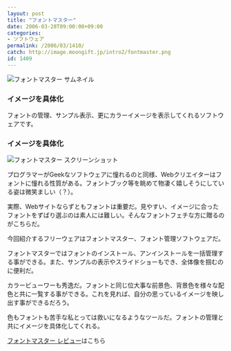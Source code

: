 ```yaml
---
layout: post
title: "フォントマスター"
date: 2006-03-28T09:00:00+09:00
categories:
- ソフトウェア
permalink: /2006/03/1410/
catch: http://image.moongift.jp/intro2/fontmaster.png
id: 1409
---
```

 ![フォントマスター サムネイル](http://image.moongift.jp/intro2/fontmaster.t.png "フォントマスター サムネイル")
  

### イメージを具体化
  
フォントの管理、サンプル表示、更にカラーイメージを表示してくれるソフトウェアです。  
<!--more-->  

### イメージを具体化
  

![フォントマスター スクリーンショット](http://image.moongift.jp/intro2/fontmaster.png "フォントマスター スクリーンショット")

  

プログラマーがGeekなソフトウェアに憧れるのと同様、Webクリエイターはフォントに憧れる性質がある。フォントブック等を眺めて物凄く嬉しそうにしている姿は微笑ましい（？）。

  

実際、Webサイトならずともフォントは重要だ。見やすい、イメージに合ったフォントをずばり選ぶのは素人には難しい。そんなフォントフェチな方に贈るのがこちらだ。

  

今回紹介するフリーウェアはフォントマスター、フォント管理ソフトウェアだ。

  

フォントマスターではフォントのインストール、アンインストールを一括管理する事ができる。また、サンプルの表示やスライドショーもでき、全体像を掴むのに便利だ。

  

カラービューワーも秀逸だ。フォントと同じ位大事な前景色、背景色を様々な配色と共に一覧する事ができる。これを見れば、自分の思っているイメージを映し出す事ができるだろう。

  

色もフォントも苦手な私とっては救いになるようなツールだ。フォントの管理と共にイメージを具体化してくれる。

  

[フォントマスター レビュー](http://fw.moongift.jp/review/i-1413.html)はこちら

